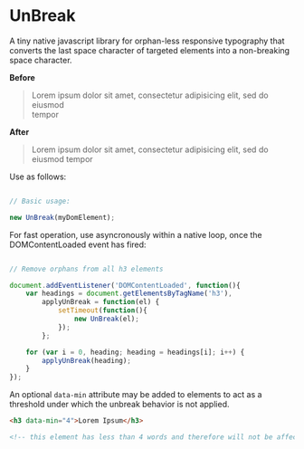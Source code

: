 UnBreak
=========

A tiny native javascript library for orphan-less responsive typography that converts the last space character of targeted elements into a non-breaking space character.

**Before**

> Lorem ipsum dolor sit amet, consectetur adipisicing elit, sed do eiusmod<br/>
tempor

**After**

> Lorem ipsum dolor sit amet, consectetur adipisicing elit, sed do<br/>
eiusmod tempor

Use as follows: 

``` javascript

// Basic usage:

new UnBreak(myDomElement);

```

For fast operation, use asyncronously within a native loop, once the DOMContentLoaded event has fired:

``` javascript

// Remove orphans from all h3 elements

document.addEventListener('DOMContentLoaded', function(){
    var headings = document.getElementsByTagName('h3'),
        applyUnBreak = function(el) {
            setTimeout(function(){
                new UnBreak(el);
            });
        };

    for (var i = 0, heading; heading = headings[i]; i++) {
        applyUnBreak(heading);
    }
});

```

An optional `data-min` attribute may be added to elements to act as a threshold under which the unbreak behavior is not applied.

``` html
<h3 data-min="4">Lorem Ipsum</h3>

<!-- this element has less than 4 words and therefore will not be affected by unbreak -->
```
